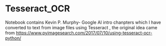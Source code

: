 # Tesseract_OCR
Notebook contains Kevin P. Murphy- Google AI intro chanpters which I have converted to text from image files using Tesseract , the original idea came from https://www.pyimagesearch.com/2017/07/10/using-tesseract-ocr-python/
